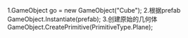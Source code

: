 1.GameObject go = new GameObject("Cube");
2.根据prefab GameObject.Instantiate(prefab);
3.创建原始的几何体GameObject.CreatePrimitive(PrimitiveType.Plane);

